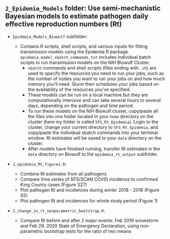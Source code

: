 ## `2_Epidemia_Models` folder: Use semi-mechanistic Bayesian models to estimate pathogen daily effective reproduction numbers (Rt)

* `Epidemia_Models_Biowulf` subfolder: 
    *   Contains R scripts, shell scripts, and various inputs for fitting transmission models using the Epidemia R package. `epidemia_model_sbatch_commands.txt` includes individual batch scripts to run transmission models on the NIH Biowulf Cluster. 
        - `sbatch` commands and shell scripts (files ending with `.sh`) are used to specify the resources you need to run your jobs, such as the number of nodes you want to run your jobs on and how much memory you’ll need. Slurm then schedules your jobs based on the availability of the resources you’ve specified. 
        - These models can be run on a local machine but they are computationally intensive and can take several hours to several days, depending on the pathogen and time period. 
        - To run these models on the NIH Biowulf cluster, copy/paste all the files into one folder located in your `home` directory on the cluster (here my folder is called `SFS_Rt_Epidemia`). Login to the cluster, change your current directory to `SFS_Rt_Epidemia`, and copy/paste the individual sbatch commands into your terminal window. Rt estimates will be saved to your `data` directory on the cluster.
        - After models have finished running, transfer Rt estimates in the `data` directory on Biowulf to the `epidemia_rt_output` subfolder.
            
* `1_epidemia_Rt_figures.R`:
    *   Combine Rt estimates from all pathogens
    *   Compare time series of SFS/SCAN COVID incidence to confirmed King County cases (Figure S27)
    *   Plot pathogen Rt and incidences during winter 2018 - 2018 (Figure S5)
    *   Plot pathogen Rt and incidences for whole study period (Figure 1)

* `2_change_in_rt_nonparametric_bootstrap.R`:
    *   Compare Rt before and after 2 major events: Feb 2019 snowstorm and Feb 29, 2020 State of Emergency Declaration, using non-parametric bootstrap tests for the ratio of two means
